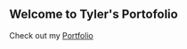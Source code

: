 ## Welcome to Tyler's Portofolio

Check out my [Portfolio](https://github.com/tmacek2/Portfolio/blob/gh-pages/index.md)
